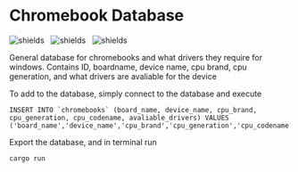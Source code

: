 # Chromebook Database
<img src="https://img.shields.io/github/downloads/Death7654/ChromebookDatabase/total" alt="shields">&nbsp;&nbsp;
<img src="https://img.shields.io/github/forks/Death7654/ChromebookDatabase?style=social" alt="shields">&nbsp;&nbsp;
<img src="https://img.shields.io/github/stars/Death7654/ChromebookDatabase?style=social" alt="shields">

General database for chromebooks and what drivers they require for windows. Contains ID, boardname, device name, cpu brand, cpu generation, and what drivers are avaliable for the device

To add to the database, simply connect to the database and execute

```
INSERT INTO `chromebooks` (board_name, device_name, cpu_brand, cpu_generation, cpu_codename, avaliable_drivers) VALUES ('board_name','device_name','cpu_brand','cpu_generation','cpu_codename','avaliable_drivers');

```
Export the database, and in terminal run

```
cargo run
```
